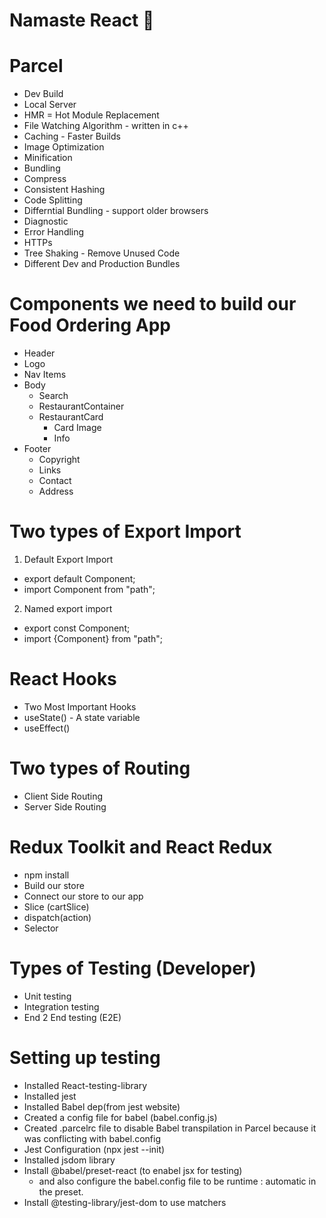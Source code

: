 # Namaste React 🚀

# Parcel

- Dev Build
- Local Server
- HMR = Hot Module Replacement
- File Watching Algorithm - written in c++
- Caching - Faster Builds
- Image Optimization
- Minification
- Bundling
- Compress
- Consistent Hashing
- Code Splitting
- Differntial Bundling - support older browsers
- Diagnostic
- Error Handling
- HTTPs
- Tree Shaking - Remove Unused Code
- Different Dev and Production Bundles

# Components we need to build our Food Ordering App

- Header
- Logo
- Nav Items
- Body
  - Search
  - RestaurantContainer
  - RestaurantCard
    - Card Image
    - Info
- Footer
  - Copyright
  - Links
  - Contact
  - Address

# Two types of Export Import

1. Default Export Import

- export default Component;
- import Component from "path";

2. Named export import

- export const Component;
- import {Component} from "path";

# React Hooks

- Two Most Important Hooks
- useState() - A state variable
- useEffect()

# Two types of Routing

- Client Side Routing
- Server Side Routing

# Redux Toolkit and React Redux

- npm install
- Build our store
- Connect our store to our app
- Slice (cartSlice)
- dispatch(action)
- Selector

# Types of Testing (Developer)

- Unit testing
- Integration testing
- End 2 End testing (E2E)

# Setting up testing

- Installed React-testing-library
- Installed jest
- Installed Babel dep(from jest website)
- Created a config file for babel (babel.config.js)
- Created .parcelrc file to disable Babel transpilation in Parcel because it was conflicting with babel.config
- Jest Configuration (npx jest --init)
- Installed jsdom library
- Install @babel/preset-react (to enabel jsx for testing)
  - and also configure the babel.config file to be runtime : automatic in the preset.
- Install @testing-library/jest-dom to use matchers
